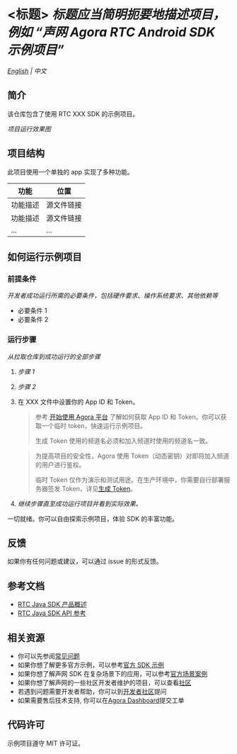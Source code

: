 # <标题> *标题应当简明扼要地描述项目，例如 “声网 Agora RTC Android SDK 示例项目”*

_[English](README.md) | 中文_

## 简介

该仓库包含了使用 RTC XXX SDK 的示例项目。

*项目运行效果图*

## 项目结构

此项目使用一个单独的 app 实现了多种功能。

| 功能                                             | 位置                                                                                                                    |
| ------------------------------------------------ | ----------------------------------------------------------------------------------------------------------------------- |
| 功能描述                                         | 源文件链接                  |
| 功能描述                                         | 源文件链接                  |
| ...                                              | ...                  |

## 如何运行示例项目

### 前提条件

*开发者成功运行所需的必要条件，包括硬件要求、操作系统要求、其他依赖等*

- 必要条件 1
- 必要条件 2

### 运行步骤

*从拉取仓库到成功运行的全部步骤*

1. *步骤 1*
2. *步骤 2*
3. 在 XXX 文件中设置你的 App ID 和 Token。

   > 参考 [开始使用 Agora 平台](https://docs.agora.io/cn/Agora%20Platform/get_appid_token) 了解如何获取 App ID 和 Token。你可以获取一个临时 token，快速运行示例项目。
   >
   > 生成 Token 使用的频道名必须和加入频道时使用的频道名一致。

   > 为提高项目的安全性，Agora 使用 Token（动态密钥）对即将加入频道的用户进行鉴权。
   >
   > 临时 Token 仅作为演示和测试用途。在生产环境中，你需要自行部署服务器签发 Token，详见[生成 Token](https://docs.agora.io/cn/Interactive%20Broadcast/token_server)。

4. *继续步骤直至成功运行项目并看到实际效果。*

一切就绪。你可以自由探索示例项目，体验 SDK 的丰富功能。

## 反馈

如果你有任何问题或建议，可以通过 issue 的形式反馈。

## 参考文档

- [RTC Java SDK 产品概述](https://docs.agora.io/cn/Interactive%20Broadcast/product_live?platform=Android)
- [RTC Java SDK API 参考](https://docs.agora.io/cn/Interactive%20Broadcast/API%20Reference/java/index.html)

## 相关资源

- 你可以先参阅[常见问题](https://docs.agora.io/cn/faq)
- 如果你想了解更多官方示例，可以参考[官方 SDK 示例](https://github.com/AgoraIO)
- 如果你想了解声网 SDK 在复杂场景下的应用，可以参考[官方场景案例](https://github.com/AgoraIO-usecase)
- 如果你想了解声网的一些社区开发者维护的项目，可以查看[社区](https://github.com/AgoraIO-Community)
- 若遇到问题需要开发者帮助，你可以到[开发者社区](https://rtcdeveloper.com/)提问
- 如果需要售后技术支持, 你可以在[Agora Dashboard](https://dashboard.agora.io)提交工单

## 代码许可

示例项目遵守 MIT 许可证。
